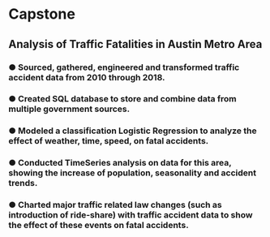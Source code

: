 # Capstone

## Analysis of Traffic Fatalities in Austin Metro Area
### ●	Sourced, gathered, engineered and transformed traffic accident data from 2010 through 2018.
### ●	Created SQL database to store and combine data from multiple government sources.  
### ●	Modeled a classification Logistic Regression to analyze the effect of weather, time, speed, on fatal accidents.

### ●	Conducted TimeSeries analysis on data for this area, showing the increase of population, seasonality and accident trends.
### ●	Charted major traffic related law changes (such as introduction of ride-share) with traffic accident data to show the effect of these events on fatal accidents.
